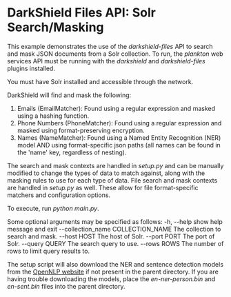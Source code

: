 # DarkShield Files API: Solr Search/Masking

This example demonstrates the use of the *darkshield-files* API to search and mask JSON
documents from a Solr collection. To run, the *plankton* web services API must be running
with the *darkshield* and *darkshield-files* plugins installed.

You must have Solr installed and accessible through the network.

DarkShield will find and mask the following:

1. Emails (EmailMatcher): Found using a regular expression and masked using a hashing
function.
2. Phone Numbers (PhoneMatcher): Found using a regular expression and masked using
format-preserving encryption.
3. Names (NameMatcher): Found using a Named Entity Recognition (NER) model AND using
format-specific json paths (all names can be found in the 'name' key, regardless
of nesting).

The search and mask contexts are handled in *setup.py* and can be manually modified
to change the types of data to match against, along with the masking rules to use
for each type of data.
File search and mask contexts are handled in *setup.py* as well. These allow for
file format-specific matchers and configuration options.

To execute, run *python main.py*.

Some optional arguments may be specified as follows:
  -h, --help            show help message and exit
  --collection_name COLLECTION_NAME
                        The collection to search and mask.
  --host HOST           The host of Solr.
  --port PORT           The port of Solr.
  --query QUERY         The search query to use.
  --rows ROWS           The number of rows to limit query results to.
  
The setup script will also download the NER and sentence detection models from 
the [OpenNLP website](http://opennlp.sourceforge.net/models-1.5/) if not present 
in the parent directory. If you are having trouble downloading the models, place 
the *en-ner-person.bin* and *en-sent.bin* files into the parent directory.
